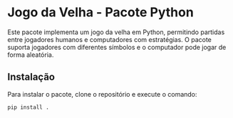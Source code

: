 # Jogo da Velha - Pacote Python

Este pacote implementa um jogo da velha em Python, permitindo partidas entre jogadores humanos e computadores com estratégias. O pacote suporta jogadores com diferentes símbolos e o computador pode jogar de forma aleatória.

## Instalação

Para instalar o pacote, clone o repositório e execute o comando:

```bash
pip install .
